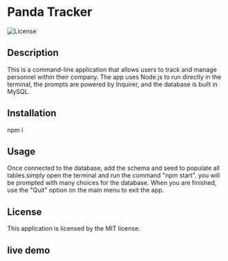 # Panda Tracker
  ![License](https://img.shields.io/badge/license-MIT-red.svg)

## Description
This is a command-line application that allows users to track and manage personnel within their company. The app uses Node.js to run directly in the terminal, the prompts are powered by Inquirer, and the database is built in MySQL.


## Installation
npm i

## Usage
Once connected to the database, add the schema and seed to populate all tables.simply open the terminal and run the command "npm start". you will be prompted with many choices for the database. When you are finished, use the "Quit" option on the main menu to exit the app. 
## License
  This application is licensed by the MIT license.
## live demo

